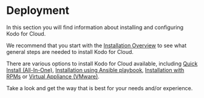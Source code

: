 # Deployment

In this section you will find information about installing and configuring Kodo for Cloud. 

We recommend that you start with the [Installation Overview](installation-overview.md) to see what general steps are needed to install Kodo for Cloud.

There are various options to install Kodo for Cloud available, including [Quick Install \(All-In-One\)](quick-install-all-in-one.md), [Installation using Ansible playbook](installation-using-ansible-playbook.md), [Installation with RPMs](installation-with-rpms.md) or [Virtual Appliance \(VMware\)](virtual-appliance-vmware.md). 

Take a look and get the way that is best for your needs and/or experience.

